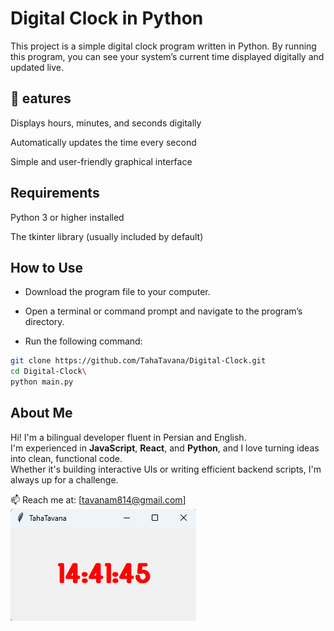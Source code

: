 
# Digital Clock in Python
This project is a simple digital clock program written in Python. By running this program, you can see your system’s current time displayed digitally and updated live.

## 🚀 eatures
Displays hours, minutes, and seconds digitally

Automatically updates the time every second

Simple and user-friendly graphical interface

## Requirements
Python 3 or higher installed

The tkinter library (usually included by default)

## How to Use
- Download the program file to your computer.

- Open a terminal or command prompt and navigate to the program’s directory.

- Run the following command:
```bash
git clone https://github.com/TahaTavana/Digital-Clock.git
cd Digital-Clock\
python main.py
```
## About Me

Hi! I'm a bilingual developer fluent in Persian and English.  
I'm experienced in **JavaScript**, **React**, and **Python**, and I love turning ideas into clean, functional code.  
Whether it's building interactive UIs or writing efficient backend scripts, I'm always up for a challenge.

📫 Reach me at: [tavanam814@gmail.com]
![Digital Clock Screenshot](clock.png)
